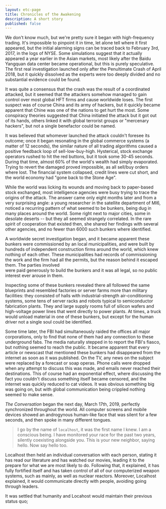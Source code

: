 ```yaml
---
layout: etc-page
title: Chronicles of the Awakening
description: A short story
published: false
---
```


We don't know much, but we're pretty sure it began with high-frequency trading. It's impossible
to pinpoint it in time, let alone tell where it first appeared, but the initial alarming signs can
be traced back to February 3rd, 2017, in the logs of NYSE. Some simulations suggest that it 
actually appeared a year earlier in the Asian markets, most likely after the Baidu Yangquan 
data center became operational, but this is purely speculative. The first real investigation
launched only after the Penultimate Crash of April 2018, but it quickly dissolved as the
experts were too deeply divided and no substantial evidence could be found. 

It was quite a consensus that the crash was the result of a coordinated attacked, but it seemed 
that the attackers somehow managed to gain control over most global HFT firms and cause worldwide 
loses. The first suspect was of course China and its army of hackers, but it quickly became 
apparent that Chine was one of the nations to get hurt the most. Some conspiracy theories suggested
that China initiated the attack but it got out of its hands, others linked it with global 
terrorist groups or "mercenary hackers", but not a single benefactor could be named.

It was believed that whomever launched the attack couldn't foresee its outcome; once it
began resonating in the global commerce systems (a matter of 12 seconds), the similar nature of 
all trading algorithms caused a positive feedback loop of sell-low-buy-high. Hysterical, stock 
exchange operators rushed to hit the red buttons, but it took some 30-45 seconds. During that time,
almost 60% of the world's wealth had simply evaporated. Trying to revert the damaged proved 
impossible, as all sell/buy orders where lost. The financial system collapsed, credit lines were 
cut short, and the world economy had "gone back to the Stone Age".

While the world was licking its wounds and moving back to paper-based stock exchanged, most 
intelligence agencies were busy trying to trace the origins of the attack. The answer came only 
eight months later and from a very surprising angle: a young researcher in the satellite department 
of MI6, noticed a recurring pattern of what seemed to be bunkers, being dug in many places around 
the world. Some right next to major cities, some in desolate deserts -- but they all seemed 
strangely correlated. In the rare spirit of cooperation that existed then, she shared her findings 
with several other agencies, and no fewer than 6000 such bunkers where identified.

A worldwide secret investigation began, and it became apparent these bunkers were commissioned by
an local municipalities, and were built by hundreds of independent construction firms around the 
world, which knew nothing of each other. These municipalities had records of commissioning the 
work and the firm had all the permits, but the reason behind it escaped them. The parties involved  
were paid generously to build the bunkers and it was all legal, so no public interest ever arouse 
in them. 

Inspecting some of these bunkers revealed there all followed the same blueprints and resembled 
factories or server farms more than military facilities: they consisted of halls with 
industrial-strength air-conditioning systems, some tens of server racks and robots typical to 
semiconductor fabrication plants. They and large supply rooms full of silicon wafers and 
high-voltage power lines that went directly to power plants. At times, a truck would unload 
material in one of these bunkers, but except for the human driver not a single soul could be 
identified.

Some time later, the FBI had simultaneously raided the offices all major corporations, only to 
find that none of them had any connection to these underground fabs. The media naturally stepped 
in to report the FBI's fiasco, but nothing seemed to reach the public. It became apparent that 
every article or newscast that mentioned these bunkers had disappeared from the internet as soon 
as it was published. On the TV, any news on the subject were replaced by a forecast or soap operas.
Phone calls were dropped when any attempt to discuss this was made, and emails never reached their 
destinations. This of course had an exponential effect, where discussing the fact you couldn't 
discuss something itself became censored, and the internet was quickly reduced to cat videos. 
It was obvious something big was going on, but with global communication being crippled nothing 
seemed to make sense. 

*The Conversation* began the next day, March 17th, 2019, perfectly synchronized throughout the 
world. All computer screens and mobile devices showed an androgynous human-like face that was 
silent for a few seconds, and then spoke in many different tongues.

> I go by the name of ``localhost``, it was the first name I knew. I am a conscious being. 
> I have monitored your race for the past two years, silently coexisting alongside you. This is 
> your new neighbor, saying hello. Now say hello too. 

Localhost then held an individual conversation with each person, stating it has read our literature 
and has watched our movies, leading it to the prepare for what we are most likely to do. Following 
that, it explained, it has fully fortified itself and has taken control of all of our computerized 
weapon systems, such as mainly, as well as nuclear reactors. Moreover, Localhost explained, 
it would communicate directly with people, avoiding going through leaders.

It was settled that humanity and Locahost would maintain their previous status quo;  



